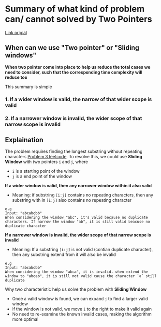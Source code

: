 # Summary of what kind of problem can/ cannot solved by Two Pointers
[Link origial](https://leetcode.com/problems/subarray-sum-equals-k/solutions/301242/general-summary-of-what-kind-of-problem-can-cannot-solved-by-two-pointers/)

## When can we use "Two pointer" or "Sliding windows"
**When two pointer come into place to help us reduce the total cases we need to consider, such that the corresponding time complexity will reduce too**

This summary is simple
### 1. If a wider window is valid, the narrow of that wider scope is valid
### 2. If a narrower window is invalid, the wider scope of that narrow scope is invalid

## Explaination

The problem requires finding the longest substring without repeating characters [Problem 3 leetcode](https://leetcode.com/problems/longest-substring-without-repeating-characters/description/). To resolve this, we could use **Sliding Window** with two pointers `i` and `j`, where
- `i` is a starting point of the window
- `j` is a end point of the window

**If a wider window is valid, then any narrower window within it also valid**
- Meaning: if substring `[i:j]` contains no repeating characters, then any substring with in `[i:j]` also contains no repeating character
```
e.g
Input: "abcabcbb"
When considering the window "abc", it's valid because no duplicate characters. If narrow the window "ab", it is still valid beacuse no duplicate character
```

**If a narrower window is invalid, the wider scope of that narrow scope is invalid**
- Meaning: If a substring `[i:j]` is not valid (contian duplicate character), then any substring extend from it will also be invalid
```
e.g
Input: "abcabcbb"
When considering the window "abca", it is invalid. when extend the window to "abcab", it is still not valid cause the character `a` still duplicate
```

Why two characteristic help us solve the problem with **Sliding Window**
- Once a valid window is found, we can expand `j` to find a larger valid window
- If the window is not valid, we move `i` to the right to make it valid again
- No need to re-examine the known invalid cases, making the algorithm more optimal
